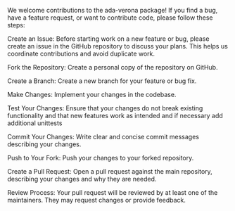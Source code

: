We welcome contributions to the ada-verona package! If you find a bug, have a feature request, or want to contribute code, please follow these steps:

Create an Issue: Before starting work on a new feature or bug, please create an issue in the GitHub repository to discuss your plans. This helps us coordinate contributions and avoid duplicate work.

Fork the Repository: Create a personal copy of the repository on GitHub.

Create a Branch: Create a new branch for your feature or bug fix.

Make Changes: Implement your changes in the codebase.

Test Your Changes: Ensure that your changes do not break existing functionality and that new features work as intended and if necessary add additional unittests

Commit Your Changes: Write clear and concise commit messages describing your changes.

Push to Your Fork: Push your changes to your forked repository.

Create a Pull Request: Open a pull request against the main repository, describing your changes and why they are needed.

Review Process: Your pull request will be reviewed by at least one of the maintainers. They may request changes or provide feedback.

